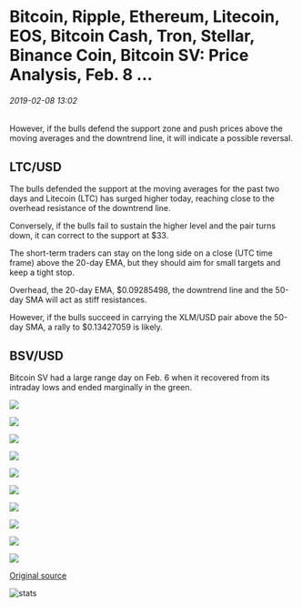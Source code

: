 # Bitcoin, Ripple, Ethereum, Litecoin, EOS, Bitcoin Cash, Tron, Stellar, Binance Coin, Bitcoin SV: Price Analysis, Feb. 8 ...

###### 2019-02-08 13:02

However, if the bulls defend the support zone and push prices above the moving averages and the downtrend line, it will indicate a possible reversal.

## LTC/USD

The bulls defended the support at the moving averages for the past two days and Litecoin (LTC) has surged higher today, reaching close to the overhead resistance of the downtrend line.

Conversely, if the bulls fail to sustain the higher level and the pair turns down, it can correct to the support at $33.

The short-term traders can stay on the long side on a close (UTC time frame) above the 20-day EMA, but they should aim for small targets and keep a tight stop.

Overhead, the 20-day EMA, $0.09285498, the downtrend line and the 50-day SMA will act as stiff resistances.

However, if the bulls succeed in carrying the XLM/USD pair above the 50-day SMA, a rally to $0.13427059 is likely.

## BSV/USD

Bitcoin SV had a large range day on Feb. 6 when it recovered from its intraday lows and ended marginally in the green.

![](https://s3.cointelegraph.com/storage/uploads/view/614a777c9587313b8a8f9af924494aef.png)

![](https://s3.cointelegraph.com/storage/uploads/view/58a3f31cdc99908afc70aad6470d842d.png)

![](https://s3.cointelegraph.com/storage/uploads/view/7a5339fa1f28ec2f1658092369d07b39.png)

![](https://s3.cointelegraph.com/storage/uploads/view/29075560d665230a01fd7c5e9ff92e88.png)

![](https://s3.cointelegraph.com/storage/uploads/view/39a7d62ff161dbc8eefef7cd539d0668.png)

![](https://s3.cointelegraph.com/storage/uploads/view/b1b1b522e0c1f030e8607aaf127bf6d3.png)

![](https://s3.cointelegraph.com/storage/uploads/view/c49eeecc28a7ec2335114511178d030e.png)

![](https://s3.cointelegraph.com/storage/uploads/view/155738fbcf0e431d7c4db6a967a376c2.png)

![](https://s3.cointelegraph.com/storage/uploads/view/b3dec17c3cb7dd0313d20860055f8d8b.png)

![](https://s3.cointelegraph.com/storage/uploads/view/96b2444786ccb0a295ee395c8cff520c.png)

[Original source](https://cointelegraph.com/news/bitcoin-ripple-ethereum-litecoin-eos-bitcoin-cash-tron-stellar-binance-coin-bitcoin-sv-price-analysis-feb-8)

![stats](https://c.statcounter.com/11760860/0/a89fa40b/1/ "stats")
